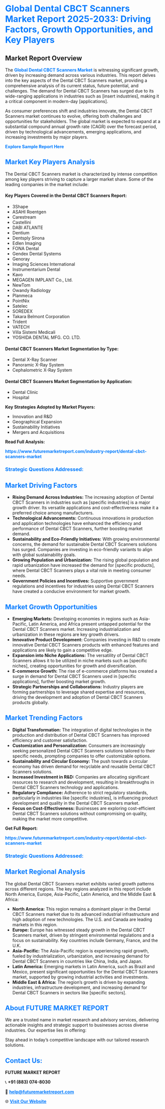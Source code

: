 <h1 style="color: #007BFF;">Global Dental CBCT Scanners Market Report 2025-2033: Driving Factors, Growth Opportunities, and Key Players</h1>

<section id="overview">
<h2>Market Report Overview</h2>
<p>The <a href="https://www.futuremarketreport.com/industry-report/dental-cbct-scanners-market" style="color: #007BFF; text-decoration: none;"><strong>Global Dental CBCT Scanners Market</strong></a> is witnessing significant growth, driven by increasing demand across various industries. This report delves into the key aspects of the Dental CBCT Scanners market, providing a comprehensive analysis of its current status, future potential, and challenges. The demand for Dental CBCT Scanners has surged due to its wide-ranging applications in industries such as [insert industries], making it a critical component in modern-day [applications].</p>
<p>As consumer preferences shift and industries innovate, the Dental CBCT Scanners market continues to evolve, offering both challenges and opportunities for stakeholders. The global market is expected to expand at a substantial compound annual growth rate (CAGR) over the forecast period, driven by technological advancements, emerging applications, and increasing investments by major players.</p>
</section>

<section id="overview">
<p><a href="https://www.futuremarketreport.com/request-sample/reportId=103751" style="color: #007BFF; text-decoration: none;"><strong>Explore Sample Report Here</strong></a></p>
</section>

<section id="key-players">
<h2 style="color: #007BFF;">Market Key Players Analysis</h2>
<p>The Dental CBCT Scanners market is characterized by intense competition among key players striving to capture a larger market share. Some of the leading companies in the market include:</p>
<h4>Key Players Covered in the Dental CBCT Scanners Report:</h4>
<ul><li>3Shape</li><li>ASAHI Roentgen</li><li>Carestream</li><li>Castellini</li><li>DABI ATLANTE</li><li>Dentium</li><li>Dentsply Sirona</li><li>Edlen Imaging</li><li>FONA Dental</li><li>Gendex Dental Systems</li><li>Genoray</li><li>Imaging Sciences International</li><li>Instrumentarium Dental</li><li>Kavo</li><li>MEGAGEN IMPLANT Co., Ltd.</li><li>NewTom</li><li>Owandy Radiology</li><li>Planmeca</li><li>PointNix</li><li>Satelec</li><li>SOREDEX</li><li>Takara Belmont Corporation</li><li>Trident</li><li>VATECH</li><li>Villa Sistemi Medicali</li><li>YOSHIDA DENTAL MFG. CO. LTD.</li></ul>
<h4>Dental CBCT Scanners Market Segmentation by Type:</h4>
<ul><li>Dental X-Ray Scanner</li><li>Panoramic X-Ray System</li><li>Cephalometric X-Ray System</li></ul>

<h4>Dental CBCT Scanners Market Segmentation by Application:</h4>
<ul><li>Dental Clinic</li><li>Hospital</li></ul>
<p><strong>Key Strategies Adopted by Market Players:</strong></p>
<ul>
<li>Innovation and R&D</li>
<li>Geographical Expansion</li>
<li>Sustainability Initiatives</li>
<li>Mergers and Acquisitions</li>
</ul>
</section>

<section>
<p><strong>Read Full Analysis: </strong></p><a href="https://www.futuremarketreport.com/industry-report/dental-cbct-scanners-market" style="color: #007BFF; text-decoration: none;"><strong>https://www.futuremarketreport.com/industry-report/dental-cbct-scanners-market</strong></a>
<h3 style="color: #007BFF;">Strategic Questions Addressed:</h3>
</section>

<section id="driving-factors">
<h2 style="color: #007BFF;">Market Driving Factors</h2>
<ul>
<li><strong>Rising Demand Across Industries:</strong> The increasing adoption of Dental CBCT Scanners in industries such as [specific industries] is a major growth driver. Its versatile applications and cost-effectiveness make it a preferred choice among manufacturers.</li>
<li><strong>Technological Advancements:</strong> Continuous innovations in production and application technologies have enhanced the efficiency and performance of Dental CBCT Scanners, further boosting market demand.</li>
<li><strong>Sustainability and Eco-Friendly Initiatives:</strong> With growing environmental concerns, the demand for sustainable Dental CBCT Scanners solutions has surged. Companies are investing in eco-friendly variants to align with global sustainability goals.</li>
<li><strong>Growing Population and Urbanization:</strong> The rising global population and rapid urbanization have increased the demand for [specific products], where Dental CBCT Scanners plays a vital role in meeting consumer needs.</li>
<li><strong>Government Policies and Incentives:</strong> Supportive government regulations and incentives for industries using Dental CBCT Scanners have created a conducive environment for market growth.</li>
</ul>
</section>

<section id="growth-opportunities">
<h2 style="color: #007BFF;">Market Growth Opportunities</h2>
<ul>
<li><strong>Emerging Markets:</strong> Developing economies in regions such as Asia-Pacific, Latin America, and Africa present untapped potential for the Dental CBCT Scanners market. Increasing industrialization and urbanization in these regions are key growth drivers.</li>
<li><strong>Innovative Product Development:</strong> Companies investing in R&D to create innovative Dental CBCT Scanners products with enhanced features and applications are likely to gain a competitive edge.</li>
<li><strong>Expansion into Niche Applications:</strong> The versatility of Dental CBCT Scanners allows it to be utilized in niche markets such as [specific niches], creating opportunities for growth and diversification.</li>
<li><strong>E-commerce Growth:</strong> The rise of e-commerce platforms has created a surge in demand for Dental CBCT Scanners used in [specific applications], further boosting market growth.</li>
<li><strong>Strategic Partnerships and Collaborations:</strong> Industry players are forming partnerships to leverage shared expertise and resources, driving the development and adoption of Dental CBCT Scanners products globally.</li>
</ul>
</section>

<section id="trending-factors">
<h2 style="color: #007BFF;">Market Trending Factors</h2>
<ul>
<li><strong>Digital Transformation:</strong> The integration of digital technologies in the production and distribution of Dental CBCT Scanners has improved efficiency and customer satisfaction.</li>
<li><strong>Customization and Personalization:</strong> Consumers are increasingly seeking personalized Dental CBCT Scanners solutions tailored to their specific needs, prompting companies to offer customizable options.</li>
<li><strong>Sustainability and Circular Economy:</strong> The push towards a circular economy has driven demand for recyclable and reusable Dental CBCT Scanners solutions.</li>
<li><strong>Increased Investment in R&D:</strong> Companies are allocating significant resources to research and development, resulting in breakthroughs in Dental CBCT Scanners technology and applications.</li>
<li><strong>Regulatory Compliance:</strong> Adherence to strict regulatory standards, particularly in industries like [specific industries], is influencing product development and quality in the Dental CBCT Scanners market.</li>
<li><strong>Focus on Cost-Effectiveness:</strong> Businesses are exploring cost-efficient Dental CBCT Scanners solutions without compromising on quality, making the market more competitive.</li>
</ul>
</section>

<section>
<p><strong>Get Full Report: </strong></p><a href="https://www.futuremarketreport.com/industry-report/dental-cbct-scanners-market" style="color: #007BFF; text-decoration: none;"><strong>https://www.futuremarketreport.com/industry-report/dental-cbct-scanners-market</strong></a>
<h3 style="color: #007BFF;">Strategic Questions Addressed:</h3>
</section>


<section id="regional-analysis">
<h2 style="color: #007BFF;">Market Regional Analysis</h2>
<p>The global Dental CBCT Scanners market exhibits varied growth patterns across different regions. The key regions analyzed in this report include North America, Europe, Asia-Pacific, Latin America, and the Middle East & Africa:</p>
<ul>
<li><strong>North America:</strong> This region remains a dominant player in the Dental CBCT Scanners market due to its advanced industrial infrastructure and high adoption of new technologies. The U.S. and Canada are leading markets in this region.</li>
<li><strong>Europe:</strong> Europe has witnessed steady growth in the Dental CBCT Scanners market, driven by stringent environmental regulations and a focus on sustainability. Key countries include Germany, France, and the U.K.</li>
<li><strong>Asia-Pacific:</strong> The Asia-Pacific region is experiencing rapid growth, fueled by industrialization, urbanization, and increasing demand for Dental CBCT Scanners in countries like China, India, and Japan.</li>
<li><strong>Latin America:</strong> Emerging markets in Latin America, such as Brazil and Mexico, present significant opportunities for the Dental CBCT Scanners market, supported by growing industrial activities and investments.</li>
<li><strong>Middle East & Africa:</strong> The region’s growth is driven by expanding industries, infrastructure development, and increasing demand for Dental CBCT Scanners in sectors like [specific sectors].</li>
</ul>
</section>

<footer>
<h2 style="color: #007BFF;">About FUTURE MARKET REPORT</h2>
<p>We are a trusted name in market research and advisory services, delivering actionable insights and strategic support to businesses across diverse industries. Our expertise lies in offering:</p>

<p>Stay ahead in today’s competitive landscape with our tailored research solutions.</p>

<h2 style="color: #007BFF;">Contact Us:</h2>
<p><strong>FUTURE MARKET REPORT</strong></p>
<p>📞 <strong>+91 (883) 074-8030</strong></p>
<p>📧 <strong><a href="mailto:help@futuremarketreport.com" style="color: #007BFF;">help@futuremarketreport.com</a></strong></p>
<p>🌐 <strong><a href="https://www.futuremarketreport.com/" style="color: #007BFF;">Visit Our Website</a></strong></p>
</footer>